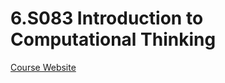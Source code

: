 # 6.S083 Introduction to Computational Thinking

[Course Website](https://computationalthinking.mit.edu/Spring21/)

